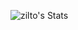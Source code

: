 ![zilto's Stats](https://github-readme-stats.vercel.app/api?username=zilto&theme=midnight-purple&show_icons=true&hide_border=true&count_private=false)
